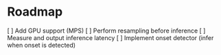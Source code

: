 # Roadmap

[ ] Add GPU support (MPS)
[ ] Perform resampling before inference
[ ] Measure and output inference latency
[ ] Implement onset detector (infer when onset is detected)
